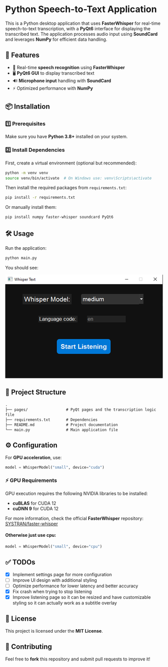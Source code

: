 # Python Speech-to-Text Application

This is a Python desktop application that uses **FasterWhisper** for real-time speech-to-text transcription, with a **PyQt6** interface for displaying the transcribed text. The application processes audio input using **SoundCard** and leverages **NumPy** for efficient data handling.

## 🚀 Features
- 🎤 Real-time **speech recognition** using **FasterWhisper**
- 🖥 **PyQt6 GUI** to display transcribed text
- 🔊 **Microphone input** handling with **SoundCard**
- ⚡ Optimized performance with **NumPy**

## 📦 Installation

### 1️⃣ Prerequisites
Make sure you have **Python 3.8+** installed on your system.

### 2️⃣ Install Dependencies
First, create a virtual environment (optional but recommended):
```sh
python -m venv venv
source venv/bin/activate  # On Windows use: venv\Scripts\activate
```

Then install the required packages from `requirements.txt`:
```sh
pip install -r requirements.txt
```

Or manually install them:
```sh
pip install numpy faster-whisper soundcard PyQt6
```

## 🛠 Usage
Run the application:
```sh
python main.py
```
You should see:

![App Showcase](assets/Showcase.png)

## 📁 Project Structure
```
.
├── pages/                 # PyQt pages and the transcription logic file
├── requirements.txt       # Dependencies
├── README.md              # Project documentation
└── main.py                # Main application file
```

## ⚙️ Configuration

For **GPU acceleration**, use:
```python
model = WhisperModel("small", device="cuda")
```
### ⚡ GPU Requirements
GPU execution requires the following NVIDIA libraries to be installed:
- **cuBLAS** for CUDA 12
- **cuDNN 9** for CUDA 12

For more information, check the official **FasterWhisper** repository: [SYSTRAN/faster-whisper](https://github.com/SYSTRAN/faster-whisper)

#### Otherwise just use cpu:
```python
model = WhisperModel("small", device="cpu")
```
## ✅ TODOs
- [x] Implement settings page for more configuration
- [ ] Improve UI design with additional styling
- [ ] Optimize performance for lower latency and better accuracy
- [x] Fix crash when trying to stop listening
- [x] Improve listening page so it can be resized and have customizable styling so it can actually work as a subtitle overlay 

## 📝 License
This project is licensed under the **MIT License**.

## 🤝 Contributing
Feel free to **fork** this repository and submit pull requests to improve it!


